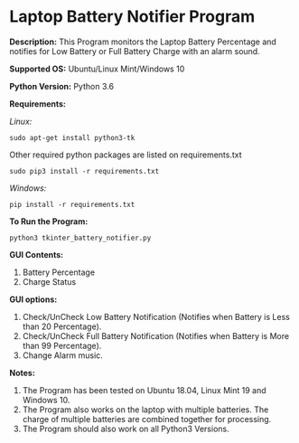 # Laptop Battery Notifier Program

**Description:** This Program monitors the Laptop Battery Percentage and notifies for Low Battery or Full Battery Charge with an alarm sound.

**Supported OS:** Ubuntu/Linux Mint/Windows 10

**Python Version:** Python 3.6

**Requirements:**

*Linux:*

```shell
sudo apt-get install python3-tk
```

Other required python packages are listed on requirements.txt

```shell
sudo pip3 install -r requirements.txt
```
*Windows:*

```shell
pip install -r requirements.txt
```

**To Run the Program:**
```shell
python3 tkinter_battery_notifier.py
```

**GUI Contents:**

1. Battery Percentage
2. Charge Status

**GUI options:**  

1. Check/UnCheck Low Battery Notification (Notifies when Battery is Less than 20 Percentage).
2. Check/UnCheck Full Battery Notification (Notifies when Battery is More than 99 Percentage).
3. Change Alarm music.

**Notes:**  

1. The Program has been tested on Ubuntu 18.04, Linux Mint 19 and Windows 10.
2. The Program also works on the laptop with multiple batteries. The charge of multiple batteries are combined together for processing.
3. The Program should also work on all Python3 Versions.